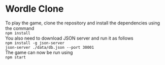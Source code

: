 # Wordle Clone
To play the game, clone the repository and install the dependencies using the command  
`npm install`  
You also need to download JSON server and run it as follows  
`npm install -g json-server`  
`json-server ./data/db.json --port 30001`  
The game can now be run using  
`npm start`
